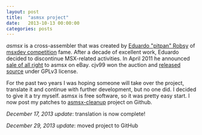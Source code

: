 ```yaml
---
layout: post
title:  "asmsx project"
date:   2013-10-13 00:00:00
categories: posts
---
```


*asmsx* is a cross-assembler that was created by [Eduardo "pitpan" Robsy][] of [msxdev competition][] fame.
After a decade of excellent work, Eduardo decided to discontinue MSX-related activities.
In April 2011 he announced [sale of all right][] to asmsx on eBay.
cjv99 won the auction and [released source][] under GPLv3 license.

For the past two years I was hoping someone will take over the project, translate it and continue with further development, but no one did.
I decided to give it a try myself. asmsx is free software, so it was pretty easy start.
I now post my patches to [asmsx-cleanup][] project on Github.

_December 17, 2013 update_: translation is now complete!

_December 29, 2013 update_: moved project to GitHub

[asmsx-cleanup]: https://github.com/msxdev/asmsx-cleanup/
"asmsx-cleanup GitHub project page"

[Eduardo "pitpan" Robsy]: https://twitter.com/EduRobsy
"Edu's twitter"

[msxdev competition]: http://karoshi.auic.es/index.php#7
"Karoshi forum section"

[sale of all right]: http://karoshi.auic.es/index.php?topic=1976.msg24901#msg24901
"Karoshi forum post"

[released source]: http://karoshi.auic.es/index.php?topic=2110.msg25996#msg25996
"Karoshi forum post"
